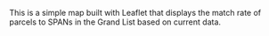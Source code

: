This is a simple map built with Leaflet that displays the match rate of parcels to SPANs in the Grand List based on current data.
